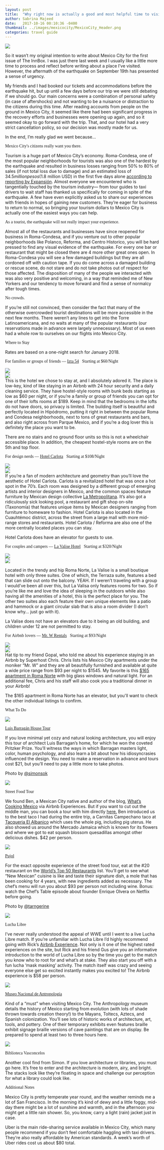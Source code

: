 ```yaml
---
layout: post
title:  "Why right now is actually a good and most helpful time to visit Mexico City"
author: Sabrina Majeed
date:   2017-10-16 00:10:36 -0400
thumbnail: ../images/mexicocity/MexicoCity_Header.png
categories: travel guide
---
```


![](../images/mexicocity/MexicoCity_Header.png)

So it wasn’t my original intention to write about Mexico City for the first issue of The InnBox. I was just there last week and I usually like a little more time to process and reflect before writing about a place I’ve visited. However, the aftermath of the earthquake on September 19th has presented a sense of urgency.

My friends and I had booked our tickets and accommodations before the earthquake hit, but up until a few days before our trip we were still debating if we should go. Our main concerns were a combination of personal safety (in case of aftershocks) and not wanting to be a nuisance or distraction to the citizens during this time. After reading accounts from people on the ground in Mexico City, it seemed like there had been significant progress in the recovery efforts and businesses were opening up again, and so it seemed okay to go forward with the trip. That, and our hotel had a very strict cancellation policy, so our decision was mostly made for us.

In the end, I’m really glad we went because…

<p class="f3 pt3" style="font-family: 'Gilroy-ExtraBold'">Mexico City's citizens really want you there.</p>

Tourism is a huge part of Mexico City’s economy. Roma-Condesa, one of the most popular neighborhoods for tourists was also one of the hardest by the earthquake and resulted in business losses ranging from 50% to 80% of sales (if not total loss due to damage) and an estimated loss of $34.5 million pesos ($1.8 million USD) in the first five days alone <a href="http://expansion.mx/nacional/2017/10/02/el-duelo-por-sismo-pasma-la-vida-economica-en-la-roma-condesa?internal_source=MEGAMENU_TRENDING" target="_blank" class="link underline-hover orange">according to reporting by Expansión</a>. Almost everyone we encountered who is tangentially touched by the tourism industry— from tour guides to taxi drivers to wait staff has thanked us specifically for coming in spite of the earthquake. A few have even explicitly asked us to share our experiences with friends in hopes of gaining new customers. They’re eager for business to return to normal, so bringing your tourism dollars to Mexico City is actually one of the easiest ways you can help.

<p class="f3 pt3 lh-title" style="font-family: 'Gilroy-ExtraBold'">As a tourist, the earthquake will not really impact your experience.</p>

Almost all of the restaurants and businesses have since reopened for business in Roma-Condesa, and if you venture out to other popular neighborhoods like Polanco, Reforma, and Centro Historico, you will be hard pressed to find any visual evidence of the earthquake. For every one bar or restaurant that might be closed there are 4 more other great ones open. In Roma-Condesa you will see a few damaged buildings but they are all cordoned off with caution tape. If you do come across a damaged building or rescue scene, do not stare and do not take photos out of respect for those affected. The disposition of many of the people we interacted with was also very positive and welcoming, in a way that reminded me of New Yorkers and our tendency to move forward and find a sense of normalcy after tough times.

<p class="f3 pt3 lh-title" style="font-family: 'Gilroy-ExtraBold'">No crowds.</p>

If you’re still not convinced, then consider the fact that many of the otherwise overcrowded tourist destinations will be more accessible in the next few months. There weren’t any lines to get into the Torre Latinoamericana, and no waits at many of the popular restaurants (our reservations made in advance were largely unnecessary). Most of us even had a whole row to ourselves on our flights into Mexico City.


<p class="tc f2 mt5 mb0" style="font-family: 'Gilroy-ExtraBold'">Where to Stay</p>
<p class="tc f6 light-silver i mb4">Rates are based on a one-night search for January 2018.</p>

<p class="f3 pt3 lh-title" style="font-family: 'Gilroy-ExtraBold'">For families or groups of friends — <a href="http://izta54.com/" target="_blank" class="link underline-hover orange">Izta 54</a><span class="f5 light-silver">&nbsp; &nbsp;Starting at $60/Night</span></p>
<div class="fl w-100 w-50-ns pr1-ns mb1 mb0-ns">
<img src="../images/mexicocity/Itza1.jpg">
</div>
<div class="fl w-100 w-50-ns pl1-ns mb3">
<img src="../images/mexicocity/Itza3.png">
</div>
This is the hotel we chose to stay at, and I absolutely adored it. The place is low-key, kind of like staying in an Airbnb with 24 hour security and a daily cleaning service. They have hostel-style rooms with bunk beds starting as low as $60 per night, or if you’re a family or group of friends you can opt for one of their lofts rooms at $189. Keep in mind that the bedrooms in the lofts do not have doors, so privacy is limited. The building itself is beautiful and perfectly located in Hipódromo, putting it right in between the popular Roma and Condesa neighborhoods, next to tons of great restaurants and bars, and also right across from Parque Mexico, and if you’re a dog lover this is definitely the place you want to be.

<p class="f6 i light-silver">There are no stairs and no ground floor units so this is not a wheelchair accessible place. In addition, the cheapest hostel-style rooms are on the 5th and top floor.</p>

<p class="f3 pt3 lh-title" style="font-family: 'Gilroy-ExtraBold'">For design nerds — <a href="https://www.hotelcarlota.com.mx/en" target="_blank" class="link underline-hover orange">Hotel Carlota</a><span class="f5 light-silver">&nbsp; &nbsp;Starting at $108/Night</span></p>
<div class="fl w-100 w-50-ns pr1-ns mb1 mb0-ns">
<img src="../images/mexicocity/Carlota1.jpg">
</div>
<div class="fl w-100 w-50-ns pl1-ns mb3">
<img src="../images/mexicocity/Carlota2.jpg">
</div>
If you’re a fan of modern architecture and geometry than you’ll love the aesthetic of Hotel Carlota. Carlota is a revitalized hotel that was once a hot spot in the 70’s. Each room was designed by a different group of emerging artists and interior designers in Mexico, and the common spaces feature furniture by Mexican design collective <a href="http://lametropolitana.com.mx/" target="_blank" class="link underline-hover orange">La Metropolitana</a>. It’s also got a ridiculously sick looking pool, a restaurant and gift shop on-site (Taxonomía) that features unique items by Mexican designers ranging from furniture to homeware to fashion. Hotel Carlota is also located in the Cuauhtémoc district, across the street from a large mall with more mid-range stores and restaurants. Hotel Carlota / Reforma are also one of the more centrally located places you can stay.

<p class="f6 i light-silver">Hotel Carlota does have an elevator for guests to use.</p>


<p class="f3 pt3 lh-title" style="font-family: 'Gilroy-ExtraBold'">For couples and campers — <a href="http://www.lavalise.com.mx/" target="_blank" class="link underline-hover orange">La Valise Hotel</a><span class="f5 light-silver">&nbsp; &nbsp;Starting at $320/Night</span></p>

<div class="fl w-100 w-50-ns pr1-ns mb1 mb0-ns">
<img src="../images/mexicocity/LaValise1.jpg">
</div>
<div class="fl w-100 w-50-ns pl1-ns mb3">
<img src="../images/mexicocity/LaValise2.jpg">
</div>

Located in the trendy and hip Roma Norte, La Valise is a small boutique hotel with only three suites. One of which, the Terraza suite, features a bed that can slide out onto the balcony. YEAH. If I weren’t traveling with a group I would’ve been all over this, but La Valisa only features rooms for two. So if you’re like me and love the idea of sleeping in the outdoors while also having all the amenities of a hotel, this is the perfect place for you. The other two suites also each feature their own unique elements like a patio and hammock or a giant circular slab that is also a room divider (I don’t know why... just go with it).

<p class="f6 i light-silver">La Valise does not have an elevators due to it being an old building, and children under 12 are not permitted to stay.</p>

<p class="f3 pt3 lh-title" style="font-family: 'Gilroy-ExtraBold'">For Airbnb lovers — <a href="https://www.airbnb.com/wishlists/131706663" target="_blank" class="link underline-hover orange">Mr. W Rentals</a><span class="f5 light-silver">&nbsp; &nbsp;Starting at $93/Night</span></p>
<div class="fl w-100 w-50-ns pr1-ns mb1 mb0-ns">
<img src="../images/mexicocity/MrW1.jpg">
</div>
<div class="fl w-100 w-50-ns pl1-ns mb3">
<img src="../images/mexicocity/MrW2.jpg">
</div>
Hat tip to my friend Gopal, who told me about his experience staying in an Airbnb by Superhost Chris. Chris lists his Mexico City apartments under the moniker “Mr. W” and they are all beautifully furnished and available at quite a wide price range from $93 per night to $1545. My favorite is this <a href="https://www.airbnb.com/rooms/17847049?wl_source=list&wl_id=131706663&role=wishlist_public&adults=1&children=0&infants=0" target="_blank" class="link underline-hover orange">$165 apartment in Roma Norte</a> with big glass windows and natural light. For an additional fee, Chris and his staff will also cook you a traditional dinner in your Airbnb!

<p class="f6 i light-silver">The $165 apartment in Roma Norte has an elevator, but you'll want to check the other individual listings to confirm.</p>


<p class="tc f2 mt5 mb4" style="font-family: 'Gilroy-ExtraBold'">What To Do</p>

<div class="fl w-100 mb4">
<div class="fl w-100 w-50-ns">
<img src="../images/mexicocity/Barragan.jpg">
</div>
<div class="fl w-100 w-50-ns pl4-ns">
<p class="f4 mb1 lh-title mt0-ns mt3" style="font-family: 'Gilroy-ExtraBold'"><a href="http://www.casaluisbarragan.org/" class="link underline-hover orange" target="_blank">Luis Barragán House Tour</a></p>
<p>If you love minimal yet cozy and natural looking architecture, you will enjoy this tour of architect Luis Barragan’s home, for which he won the coveted Pritzker Prize. You’ll witness the ways in which Barragan masters light, color, human psychology, and also learn a bit about how his idiosyncrasies influenced the design. You need to make a reservation in advance and tours cost $21, but you’ll need to pay a little more to take photos.</p>
<p class="f7 light-silver">Photo by <a href="https://www.instagram.com/simonsok/" target="_blank" class="link underline-hover orange">@simonsok</a></p>
</div>
</div>

<div class="fl w-100 mb4">
<div class="fl w-100 w-50-ns">
<img src="../images/mexicocity/StreetFoodTour.png">
</div>
<div class="fl w-100 w-50-ns pl4-ns">
<p class="f4 mb1 lh-title mt0-ns mt3" style="font-family: 'Gilroy-ExtraBold'">Street Food Tour</p>
<p>We found Ben, a Mexican City native and author of the blog, <a href="https://whatscookingmexico.com/" class="link underline-hover orange" target="_blank">What’s Cooking Mexico</a> via Airbnb Experiences. But if you want to cut out the middle man, you can book a tour with him directly <a href="https://whatscookingmexico.com/" target="_blank" class="link underline-hover red">here.</a> Ben introduced us to the best taco I had during the entire trip, a Carnitas Campechano taco at <a href="https://www.yelp.com/biz/taqueria-el-abanico-m%C3%A9xico-2" target="_blank" class="link underline-hover red">Tacqueria El Albanico</a> which uses the whole pig, including pig uterus. He also showed us around the Mercado Jamaica which is known for its flowers and where we got to eat squash blossom quesadillas amongst other delicious dishes. $42 per person.</p>
</div>
</div>

<div class="fl w-100 mb4">
<div class="fl w-100 w-50-ns">
<img src="../images/mexicocity/Pujol.png">
</div>
<div class="fl w-100 w-50-ns pl4-ns">
<p class="f4 mb1 lh-title mt0-ns mt3" style="font-family: 'Gilroy-ExtraBold'"><a href="https://www.pujol.com.mx/" target="_blank" class="link underline-hover red">Pujol</a></p>
<p>For the exact opposite experience of the street food tour, eat at the #20 restaurant on the <a href="http://www.theworlds50best.com/list/1-50-winners#t11-20" target="_blank" class="link underline-hover red">World’s Top 50 Restaurants</a> list. You’ll get to see what “New Mexican” cuisine is like and taste their signature dish, a mole that has been cooking for 4 years, with new ingredients added as necessary. The chef’s menu will run you about $93 per person not including wine. Bonus: watch the Chef’s Table episode about founder Enrique Olvera on Netflix before going.</p>
<p class="f7 light-silver">Photo by <a href="https://www.instagram.com/tarngerine/" target="_blank" class="link underline-hover orange">@tarngerine</a></p>
</div>
</div>

<div class="fl w-100 mb4">
<div class="fl w-100 w-50-ns">
<img src="../images/mexicocity/luchalibre.jpg">
</div>
<div class="fl w-100 w-50-ns pl4-ns">
<p class="f4 mb1 lh-title mt0-ns mt3" style="font-family: 'Gilroy-ExtraBold'">Lucha Libre</p>
<p>I’ve never really understood the appeal of WWE until I went to a live Lucha Libre match. If you’re unfamiliar with Lucha Libre I’d highly recommend going with Rick’s <a href="https://www.airbnb.com/experiences/58415?location=mexico%20city&source=p2&currentTab=experience_tab&searchId=44850de4-c35d-447e-a800-96701730a0f0" target="_blank" class="link underline-hover red">Airbnb Experience</a>. Not only is it one of the highest rated experiences on the site, but Rick and his friend Gus give you an informative introduction to the world of Lucha Libre so by the time you get to the match you know who to root for and what’s at stake. They also start you off with a fun lucha ‘mask masking’ activity. The match itself was crazy and seeing everyone else get so excited instantly makes you excited to! The Airbnb experience is $58 per person.
</p>
</div>
</div>

<div class="fl w-100 mb4">
<div class="fl w-100 w-50-ns">
<img src="../images/mexicocity/Anthropologia.png">
</div>
<div class="fl w-100 w-50-ns pl4-ns">
<p class="f4 mb1 lh-title mt0-ns mt3" style="font-family: 'Gilroy-ExtraBold'"><a href="http://www.mna.inah.gob.mx/" target="_blank" class="link underline-hover orange">Museo Nacional de Antropología</a></p>
<p>Kind of a “must” when visiting Mexico City. The Anthropology museum details the history of Mexico starting from evolution (with lots of shade thrown towards creation theory!) to the Mayans, Toltecs, Aztecs, and Spanish colonization. You’ll see lots of historic works of architecture, art, tools, and pottery. One of their temporary exhibits even features braille exhibit signage braille versions of cave paintings that are on display. Be prepared to spend at least two to three hours here.</p>
 </div>
 </div>

 <div class="fl w-100 mb4">
 <div class="fl w-100 w-50-ns">
 <img src="../images/mexicocity/Biblioteca.png">
 </div>
 <div class="fl w-100 w-50-ns pl4-ns">
<p class="f4 mb1 lh-title mt0-ns mt3" style="font-family: 'Gilroy-ExtraBold'">Biblioteca Vasconcelos</p>
<p>Another cool find from Simon. If you love architecture or libraries, you must go here. It’s free to enter and the architecture is modern, airy, and bright. The stacks look like they’re floating in space and challenge our perception for what a library could look like.</p>
</div>
</div>

<div class="fl w-100 mt4 mb4">
<p class="tc f2" style="font-family: 'Gilroy-ExtraBold'">Additional Notes</p></div>

Mexico City is pretty temperate year round, and the weather reminds me a lot of San Francisco. In the morning it’s kind of dewy and a little foggy, mid-day there might be a lot of sunshine and warmth, and in the afternoon you might get a little rain shower. So, you know, carry a light (rain) jacket just in case.

Uber is the main ride-sharing service available in Mexico City, which many people recommend if you don’t feel comfortable haggling with taxi drivers. They’re also really affordable by American standards. A week’s worth of Uber rides cost us about $80 total.
